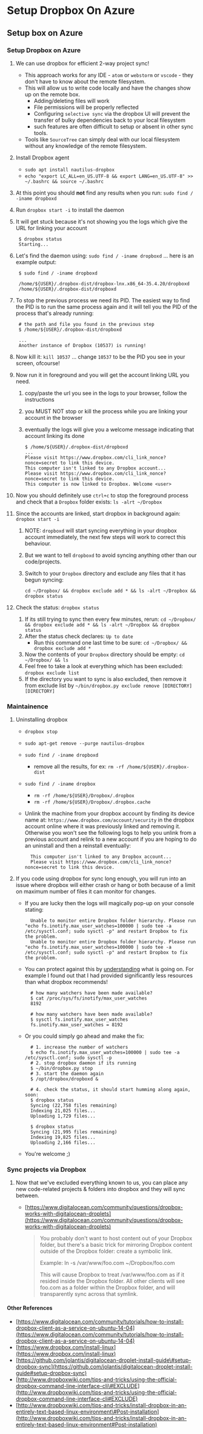 # Setup Dropbox On Azure

## Setup box on Azure

### Setup Dropbox on Azure

1. We can use dropbox for efficient 2-way project sync!
   * This approach works for any IDE - `atom` or `webstorm` or `vscode` - they don't have to know about the remote filesystem.
   * This will allow us to write code locally and have the changes show up on the remote box.
     * Adding/deleting files will work
     * File permissions will be properly reflected
     * Configuring `selective sync` via the dropbox UI will prevent the transfer of bulky dependencies back to your local filesystem
     * such features are often difficult to setup or absent in other sync tools.
   * Tools like `SourceTree` can simply deal with our local filesystem without any knowledge of the remote filesystem.
2. Install Dropbox agent
   * `sudo apt install nautilus-dropbox`
   * `echo "export LC_ALL=en_US.UTF-8 && export LANG=en_US.UTF-8" >> ~/.bashrc && source ~/.bashrc`
3. At this point you should **not** find any results when you run: `sudo find / -iname dropboxd`
4. Run `dropbox start -i` to install the daemon
5. It will get stuck because it's not showing you the logs which give the URL for linking your account

   ```text
    $ dropbox status
    Starting...
   ```

6. Let's find the daemon using: `sudo find / -iname dropboxd` ... here is an example output:

   ```text
    $ sudo find / -iname dropboxd

    /home/${USER}/.dropbox-dist/dropbox-lnx.x86_64-35.4.20/dropboxd
    /home/${USER}/.dropbox-dist/dropboxd
   ```

7. To stop the previous process we need its PID. The easiest way to find the PID is to run the same process again and it will tell you the PID of the process that's already running:

   ```text
    # the path and file you found in the previous step
    $ /home/${USER}/.dropbox-dist/dropboxd

    ...
    Another instance of Dropbox (10537) is running!
   ```

8. Now kill it: `kill 10537` ... change `10537` to be the PID you see in your screen, ofcourse!
9. Now run it in foreground and you will get the account linking URL you need.
   1. copy/paste the url you see in the logs to your browser, follow the instructions
   2. you MUST NOT stop or kill the process while you are linking your account in the browser
   3. eventually the logs will give you a welcome message indicating that account linking its done

      ```text
      $ /home/${USER}/.dropbox-dist/dropboxd
      ...
      Please visit https://www.dropbox.com/cli_link_nonce?nonce=secret to link this device.
      This computer isn't linked to any Dropbox account...
      Please visit https://www.dropbox.com/cli_link_nonce?nonce=secret to link this device.
      This computer is now linked to Dropbox. Welcome <user>
      ```
10. Now you should definitely use `ctrl+c` to stop the foreground process and check that a `Dropbox` folder exists: `ls -alrt ~/Dropbox`
11. Since the accounts are linked, start dropbox in background again: `dropbox start -i`
    1. NOTE: `dropboxd` will start syncing everything in your dropbox account immediately, the next few steps will work to correct this behaviour.
    2. But we want to tell `dropboxd` to avoid syncing anything other than our code/projects.
    3. Switch to your `Dropbox` directory and exclude any files that it has begun syncing: 

       ```text
       cd ~/Dropbox/ && dropbox exclude add * && ls -alrt ~/Dropbox && dropbox status
       ```
12. Check the status: `dropbox status`
    1. If its still trying to sync then every few minutes, rerun: `cd ~/Dropbox/ && dropbox exclude add * && ls -alrt ~/Dropbox && dropbox status`
    2. After the status check declares: `Up to date`
       * Run this command one last time to be sure: `cd ~/Dropbox/ && dropbox exclude add *`
    3. Now the contents of your `Dropbox` directory should be empty: `cd ~/Dropbox/ && ls`
    4. Feel free to take a look at everything which has been excluded: `dropbox exclude list`
    5. If the directory you want to sync is also excluded, then remove it from exclude list by `~/bin/dropbox.py exclude remove [DIRECTORY] [DIRECTORY]`

### Maintainence

1. Uninstalling dropbox
   * `dropbox stop`
   * `sudo apt-get remove --purge nautilus-dropbox`
   * `sudo find / -iname dropboxd`
     * remove all the results, for ex: `rm -rf /home/${USER}/.dropbox-dist`
   * `sudo find / -iname dropbox`
     * `rm -rf /home/${USER}/Dropbox/.dropbox`
     * `rm -rf /home/${USER}/Dropbox/.dropbox.cache`
   * Unlink the machine from your dropbox account by finding its device name at: `https://www.dropbox.com/account/security` in the dropbox account online where it was previously linked and removing it. Otherwise you won't see the following logs to help you unlink from a previous account and relink to a new account if you are hoping to do an uninstall and then a reinstall eventually:

     ```text
       This computer isn't linked to any Dropbox account...
       Please visit https://www.dropbox.com/cli_link_nonce?nonce=secret to link this device.
     ```
2. If you code using dropbox for sync long enough, you will run into an issue where dropbox will either crash or hang or both because of a limit on maximum number of files it can monitor for changes.
   * If you are lucky then the logs will magically pop-up on your console stating:

     ```text
       Unable to monitor entire Dropbox folder hierarchy. Please run "echo fs.inotify.max_user_watches=100000 | sudo tee -a /etc/sysctl.conf; sudo sysctl -p" and restart Dropbox to fix the problem.
       Unable to monitor entire Dropbox folder hierarchy. Please run "echo fs.inotify.max_user_watches=100000 | sudo tee -a /etc/sysctl.conf; sudo sysctl -p" and restart Dropbox to fix the problem.
     ```

   * You can protect against this by [understanding](https://stackoverflow.com/questions/35711897/dropbox-fs-inotify-error) what is going on. For example I found out that I had provided significantly less resources than what dropbox recommends!

     ```text
       # how many watchers have been made available?
       $ cat /proc/sys/fs/inotify/max_user_watches
       8192

       # how many watchers have been made available?
       $ sysctl fs.inotify.max_user_watches
       fs.inotify.max_user_watches = 8192
     ```

   * Or you could simply go ahead and make the fix:

     ```text
       # 1. increase the number of watchers
       $ echo fs.inotify.max_user_watches=100000 | sudo tee -a /etc/sysctl.conf; sudo sysctl -p
       # 2. stop dropbox daemon if its running
       $ ~/bin/dropbox.py stop
       # 3. start the daemon again
       $ /opt/dropbox/dropboxd &

       # 4. check the status, it should start humming along again, soon:
       $ dropbox status
       Syncing (22,758 files remaining)
       Indexing 21,025 files...
       Uploading 1,729 files...

       $ dropbox status
       Syncing (21,995 files remaining)
       Indexing 19,825 files...
       Uploading 2,166 files...
     ```

   * You're welcome ;\)

### Sync projects via Dropbox

1. Now that we've excluded everything known to us, you can place any new code-related projects & folders into dropbox and they will sync between.
   * [https://www.digitalocean.com/community/questions/dropbox-works-with-digitalocean-droplets](https://www.digitalocean.com/community/questions/dropbox-works-with-digitalocean-droplets)

     > You probably don't want to host content out of your Dropbox folder, but there's a basic trick for mirroring Dropbox content outside of the Dropbox folder: create a symbolic link.
     >
     > Example: ln -s /var/www/foo.com ~/Dropbox/foo.com
     >
     > This will cause Dropbox to treat /var/www/foo.com as if it resided inside the Dropbox folder. All other clients will see foo.com as a folder within the Dropbox folder, and will transparently sync across that symlink.

#### Other References

* [https://www.digitalocean.com/community/tutorials/how-to-install-dropbox-client-as-a-service-on-ubuntu-14-04](https://www.digitalocean.com/community/tutorials/how-to-install-dropbox-client-as-a-service-on-ubuntu-14-04)
* [https://www.dropbox.com/install-linux](https://www.dropbox.com/install-linux)
* [https://github.com/jolantis/digitalocean-droplet-install-guide\#setup-dropbox-sync](https://github.com/jolantis/digitalocean-droplet-install-guide#setup-dropbox-sync)
* [http://www.dropboxwiki.com/tips-and-tricks/using-the-official-dropbox-command-line-interface-cli\#EXCLUDE](http://www.dropboxwiki.com/tips-and-tricks/using-the-official-dropbox-command-line-interface-cli#EXCLUDE)
* [http://www.dropboxwiki.com/tips-and-tricks/install-dropbox-in-an-entirely-text-based-linux-environment\#Post-installation](http://www.dropboxwiki.com/tips-and-tricks/install-dropbox-in-an-entirely-text-based-linux-environment#Post-installation)


